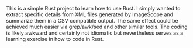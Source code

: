 This is a simple Rust project to learn how to use Rust. I simply wanted to extract specific details from XML files generated by ImageScope and summarize them in a CSV compatible output. The same effect could be achieved much easier via grep/awk/sed and other similar tools. The coding is likely awkward and certainly not idiomatic but nevertheless serves as a learning exercise in how to code in Rust.

